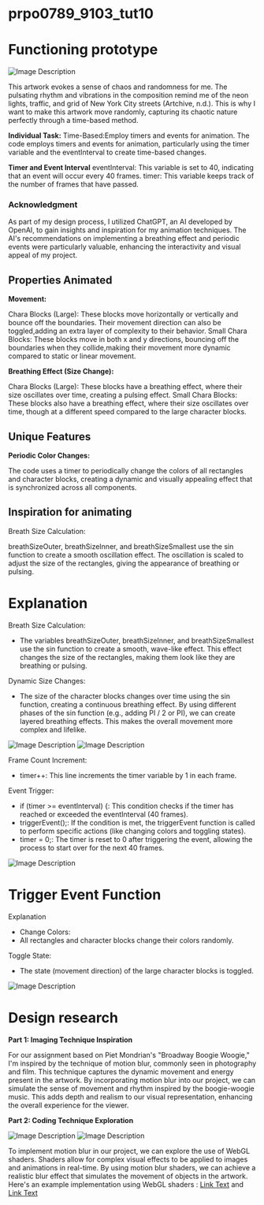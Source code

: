 # prpo0789_9103_tut10

# Functioning prototype 

![Image Description](07mondrain-moma3-superJumbo.jpg)

This artwork evokes a sense of chaos and randomness for me. The pulsating rhythm and vibrations in the composition remind me of the neon lights, traffic, and grid of New York City streets (Artchive, n.d.). This is why I want to make this artwork move randomly, capturing its chaotic nature perfectly through a time-based method.





**Individual Task:**
Time-Based:Employ timers and events for animation.
The code employs timers and events for animation, particularly using the timer variable and the eventInterval to create time-based changes. 

**Timer and Event Interval**
eventInterval: This variable is set to 40, indicating that an event will occur every 40 frames.
timer: This variable keeps track of the number of frames that have passed.



### Acknowledgment
As part of my design process, I utilized ChatGPT, an AI developed by OpenAI, to gain insights and inspiration for my animation techniques. The AI's recommendations on implementing a breathing effect and periodic events were particularly valuable, enhancing the interactivity and visual appeal of my project. 




## Properties Animated
**Movement:**

Chara Blocks (Large): These blocks move horizontally or vertically and bounce off the boundaries. Their movement direction can also be toggled,adding an extra layer of complexity to their behavior.
Small Chara Blocks: These blocks move in both x and y directions, bouncing off the boundaries when they collide,making their movement more dynamic compared to static or linear movement.

**Breathing Effect (Size Change):**

Chara Blocks (Large): These blocks have a breathing effect, where their size oscillates over time, creating a pulsing effect.
Small Chara Blocks: These blocks also have a breathing effect, where their size oscillates over time, though at a different speed compared to the large character blocks. 

## Unique Features
**Periodic Color Changes:**

The code uses a timer to periodically change the colors of all rectangles and character blocks, creating a dynamic and visually appealing effect that is synchronized across all components.


## Inspiration for animating
Breath Size Calculation:

breathSizeOuter, breathSizeInner, and breathSizeSmallest use the sin function to create a smooth oscillation effect.
The oscillation is scaled to adjust the size of the rectangles, giving the appearance of breathing or pulsing.





# Explanation

Breath Size Calculation:

- The variables breathSizeOuter, breathSizeInner, and breathSizeSmallest use the sin function to create a smooth, wave-like effect. This effect changes the size of the rectangles, making them look like they are breathing or pulsing.

Dynamic Size Changes:

- The size of the character blocks changes over time using the sin function, creating a continuous breathing effect. By using different phases of the sin function (e.g., adding PI / 2 or PI), we can create layered breathing effects. This makes the overall movement more complex and lifelike.

![Image Description](WechatIMG3079.jpg)
![Image Description](WechatIMG3080.jpg)



Frame Count Increment:
- timer++: This line increments the timer variable by 1 in each frame.

Event Trigger:
- if (timer >= eventInterval) {: This condition checks if the timer has reached or exceeded the eventInterval (40 frames).
- triggerEvent();: If the condition is met, the triggerEvent function is called to perform specific actions (like changing colors and toggling states).
- timer = 0;: The timer is reset to 0 after triggering the event, allowing the process to start over for the next 40 frames.

![Image Description](WechatIMG1060.jpg)

# Trigger Event Function

Explanation
- Change Colors:
- All rectangles and character blocks change their colors randomly.

Toggle State:
- The state (movement direction) of the large character blocks is toggled.

![Image Description](WechatIMG1059.jpg)
































# Design research 


**Part 1: Imaging Technique Inspiration**

For our assignment based on Piet Mondrian's "Broadway Boogie Woogie," I'm inspired by the technique of motion blur, commonly seen in photography and film. This technique captures the dynamic movement and energy present in the artwork. By incorporating motion blur into our project, we can simulate the sense of movement and rhythm inspired by the boogie-woogie music. This adds depth and realism to our visual representation, enhancing the overall experience for the viewer.



**Part 2: Coding Technique Exploration**

![Image Description](WechatIMG700.jpg)
![Image Description](WechatIMG720.jpg)




To implement motion blur in our project, we can explore the use of WebGL shaders. Shaders allow for complex visual effects to be applied to images and animations in real-time. By using motion blur shaders, we can achieve a realistic blur effect that simulates the movement of objects in the artwork. Here's an example implementation using WebGL shaders : [Link Text](https://editor.p5js.org/AhmadMoussa/sketches/VrZs1OLQG) and [Link Text](https://github.com/BarneyWhiteman/p5.filterShader) 




